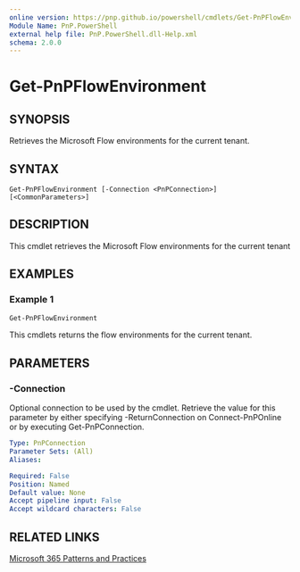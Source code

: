 ```yaml
---
online version: https://pnp.github.io/powershell/cmdlets/Get-PnPFlowEnvironment.html
Module Name: PnP.PowerShell
external help file: PnP.PowerShell.dll-Help.xml
schema: 2.0.0
---
```

  
# Get-PnPFlowEnvironment

## SYNOPSIS
Retrieves the Microsoft Flow environments for the current tenant.

## SYNTAX

```
Get-PnPFlowEnvironment [-Connection <PnPConnection>] [<CommonParameters>]
```

## DESCRIPTION
This cmdlet retrieves the Microsoft Flow environments for the current tenant

## EXAMPLES

### Example 1
```powershell
Get-PnPFlowEnvironment
```

This cmdlets returns the flow environments for the current tenant.

## PARAMETERS

### -Connection
Optional connection to be used by the cmdlet.
Retrieve the value for this parameter by either specifying -ReturnConnection on Connect-PnPOnline or by executing Get-PnPConnection.

```yaml
Type: PnPConnection
Parameter Sets: (All)
Aliases:

Required: False
Position: Named
Default value: None
Accept pipeline input: False
Accept wildcard characters: False
```

## RELATED LINKS

[Microsoft 365 Patterns and Practices](https://aka.ms/m365pnp)


